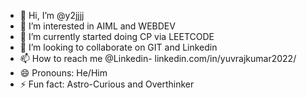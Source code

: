 - 👋 Hi, I’m @y2jjjj
- 👀 I’m interested in AIML and WEBDEV
- 🌱 I’m currently started doing CP via LEETCODE
- 💞️ I’m looking to collaborate on GIT and Linkedin
- 📫 How to reach me @Linkedin- linkedin.com/in/yuvrajkumar2022/
- 😄 Pronouns: He/Him
- ⚡ Fun fact: Astro-Curious and Overthinker

<!---
y2jjjj/y2jjjj is a ✨ special ✨ repository because its `README.md` (this file) appears on your GitHub profile.
You can click the Preview link to take a look at your changes.
--->
